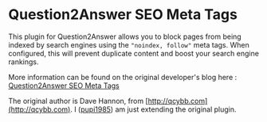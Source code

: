 # Question2Answer SEO Meta Tags

This plugin for Question2Answer allows you to block pages from being indexed by search engines using the `"noindex,
follow"` meta tags. When configured, this will prevent duplicate content and boost your search engine rankings.

More information can be found on the original developer's blog
here : [Question2Answer SEO Meta Tags](http://qcybb.com/question2answer-seo-meta-tags/)

The original author is Dave Hannon, from [http://qcybb.com](http://qcybb.com).
I ([pupi1985](https://www.question2answer.org/qa/user/pupi1985)) am just extending the original plugin.
